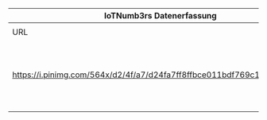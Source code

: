 |IoTNumb3rs Datenerfassung|||||||||||
| ---- | ---- | ---- | ---- | ---- | ---- | ---- | ---- | ---- | ---- | ---- |
||||||||||||
|URL|home_url|filename|device_class|device_count|market_class|market_volume|prognosis_year|publication_year|authorship_class|Dropbox folder|
|https://i.pinimg.com/564x/d2/4f/a7/d24fa7ff8ffbce011bdf769c1b3a3281.jpg|http://blog.wiwo.de/look-at-it/2014/06/10/internet-der-dinge-von-2-billionen-dollar-umsatz-2013-auf-7-billionen-dollar-im-jahr-2020/|file10_d24fa7ff8ffbce011bdf769c1b3a3281.jpg||||||||JinlinHolic/20190113-1200|
